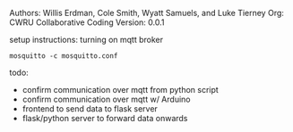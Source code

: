 Authors: Willis Erdman, Cole Smith, Wyatt Samuels, and Luke Tierney
Org: CWRU Collaborative Coding
Version: 0.0.1

setup instructions:
turning on mqtt broker

```
mosquitto -c mosquitto.conf
```

todo:

-   confirm communication over mqtt from python script
-   confirm communication over mqtt w/ Arduino
-   frontend to send data to flask server
-   flask/python server to forward data onwards
